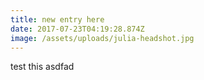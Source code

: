 ```yaml
---
title: new entry here
date: 2017-07-23T04:19:28.874Z
image: /assets/uploads/julia-headshot.jpg
---
```

test this asdfad
